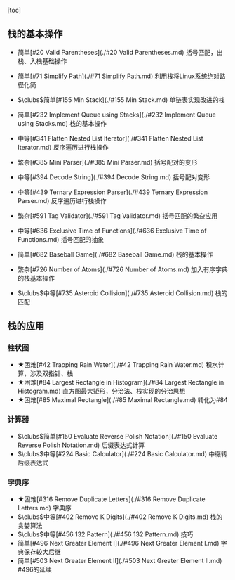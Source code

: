 [toc]

## 栈的基本操作

* 简单[#20 Valid Parentheses](./#20 Valid Parentheses.md)    括号匹配，出栈、入栈基础操作
* 简单[#71 Simplify Path](./#71 Simplify Path.md)    利用栈将Linux系统绝对路径化简
* $\clubs$简单[#155 Min Stack](./#155 Min Stack.md)    单链表实现改进的栈
* 简单[#232 Implement Queue using Stacks](./#232 Implement Queue using Stacks.md)    栈的基本操作
* 中等[#341 Flatten Nested List Iterator](./#341 Flatten Nested List Iterator.md)    反序遍历进行栈操作
* 繁杂[#385 Mini Parser](./#385 Mini Parser.md)    括号配对的变形
* 中等[#394 Decode String](./#394 Decode String.md)    括号配对变形
* 中等[#439 Ternary Expression Parser](./#439 Ternary Expression Parser.md)    反序遍历进行栈操作
* 繁杂[#591 Tag Validator](./#591 Tag Validator.md)    括号匹配的繁杂应用
* 中等[#636 Exclusive Time of Functions](./#636 Exclusive Time of Functions.md)    括号匹配的抽象

* 简单[#682 Baseball Game](./#682 Baseball Game.md)    栈的基本操作
* 繁杂[#726 Number of Atoms](./#726 Number of Atoms.md)    加入有序字典的栈基本操作
* $\clubs$中等[#735 Asteroid Collision](./#735 Asteroid Collision.md)    栈的匹配

## 栈的应用

### 柱状图

* $\bigstar$困难[#42 Trapping Rain Water](./#42 Trapping Rain Water.md)    积水计算，涉及双指针、栈
* $\bigstar$困难[#84 Largest Rectangle in Histogram](./#84 Largest Rectangle in Histogram.md)    直方图最大矩形，分治法、栈实现的分治思想
* $\bigstar$困难[#85 Maximal Rectangle](./#85 Maximal Rectangle.md)    转化为#84

### 计算器

* $\clubs$简单[#150 Evaluate Reverse Polish Notation](./#150 Evaluate Reverse Polish Notation.md)    后缀表达式计算
* $\clubs$中等[#224 Basic Calculator](./#224 Basic Calculator.md)    中缀转后缀表达式

### 字典序

* $\bigstar$困难[#316 Remove Duplicate Letters](./#316 Remove Duplicate Letters.md)    字典序
* $\clubs$中等[#402 Remove K Digits](./#402 Remove K Digits.md)    栈的贪婪算法
* $\clubs$中等[#456 132 Pattern](./#456 132 Pattern.md)    技巧
* 简单[#496 Next Greater Element I](./#496 Next Greater Element I.md)    字典保存较大后继
* 简单[#503 Next Greater Element II](./#503 Next Greater Element II.md)    #496的延续

